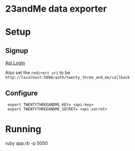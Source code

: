 
# 23andMe data exporter


# Setup

## Signup 
[Api Login](https://api.23andme.com/user/login/?redirect=/apply/)

Also set the `redirect uri` to be `http://localhost:5000/auth/twenty_three_and_me/callback`


## Configure
```
 export TWENTYTHREEANDME_KEY= <api-key>
 export TWENTYTHREEANDME_SECRET= <api-secret>
```


# Running
 ruby app.rb -p 5000

